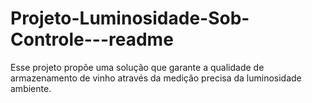 # Projeto-Luminosidade-Sob-Controle---readme
Esse projeto  propõe uma solução que garante a qualidade de armazenamento de vinho através da medição precisa da luminosidade ambiente. 
